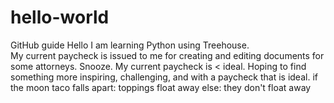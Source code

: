 # hello-world
GitHub guide
Hello
I am learning Python using Treehouse.  
My current paycheck is issued to me for creating and editing documents for some attorneys.  Snooze.
My current paycheck is < ideal.
Hoping to find something more inspiring, challenging, and with a paycheck that is ideal.
if the moon taco falls apart:
    toppings float away
else:
    they don't float away
